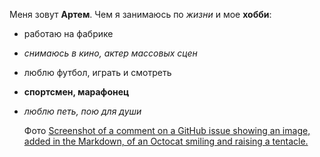 Меня зовут **Артем**. Чем я занимаюсь по *жизни* и мое **хобби**:
- работаю на фабрике
- *снимаюсь в кино, актер массовых сцен*
- люблю футбол, играть и смотреть
- **спортсмен, марафонец**
- *люблю петь, пою для души*

   Фото
[Screenshot of a comment on a GitHub issue showing an image, added in the Markdown, of an Octocat smiling and raising a tentacle.]( https://github.com/artemka87/Creta/blob/main/image-2024-03-06%2019_34_08.jpg)
